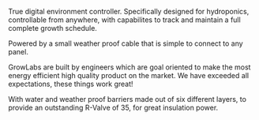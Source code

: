 True digital environment controller. Specifically designed for hydroponics, controllable from anywhere, with capabilites to track and maintain a full complete growth schedule. 

Powered by a small weather proof cable that is simple to connect to any panel.

GrowLabs are built by engineers which are goal oriented to make the most energy efficient high quality product on the market. We have exceeded all expectations, these things work great!

With water and weather proof barriers made out of six different layers, to provide an outstanding R-Valve of 35, for great insulation power.
